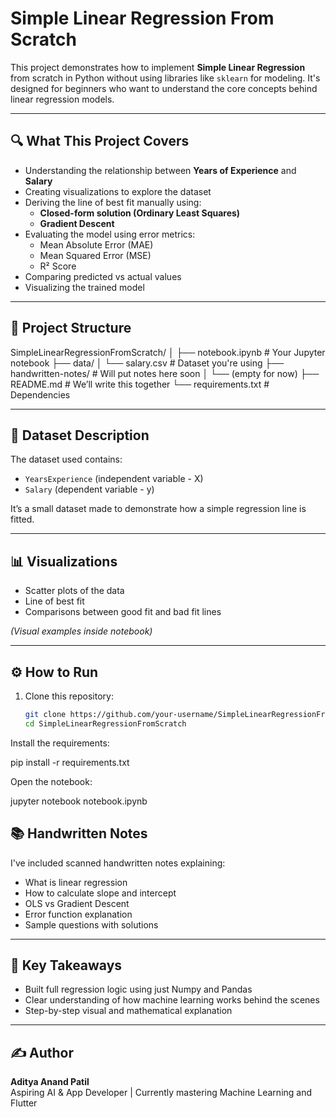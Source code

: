 # Simple Linear Regression From Scratch

This project demonstrates how to implement **Simple Linear Regression** from scratch in Python without using libraries like `sklearn` for modeling. It's designed for beginners who want to understand the core concepts behind linear regression models.

---

## 🔍 What This Project Covers

- Understanding the relationship between **Years of Experience** and **Salary**
- Creating visualizations to explore the dataset
- Deriving the line of best fit manually using:
  - **Closed-form solution (Ordinary Least Squares)**
  - **Gradient Descent**
- Evaluating the model using error metrics:
  - Mean Absolute Error (MAE)
  - Mean Squared Error (MSE)
  - R² Score
- Comparing predicted vs actual values
- Visualizing the trained model

---

## 📁 Project Structure

SimpleLinearRegressionFromScratch/
│
├── notebook.ipynb                    # Your Jupyter notebook
├── data/
│   └── salary.csv                    # Dataset you're using
├── handwritten-notes/                # Will put notes here soon
│   └── (empty for now)
├── README.md                         # We’ll write this together
└── requirements.txt                  # Dependencies


---

## 📝 Dataset Description

The dataset used contains:

- `YearsExperience` (independent variable - X)
- `Salary` (dependent variable - y)

It’s a small dataset made to demonstrate how a simple regression line is fitted.

---

## 📊 Visualizations

- Scatter plots of the data
- Line of best fit
- Comparisons between good fit and bad fit lines

*(Visual examples inside notebook)*

---

## ⚙️ How to Run

1. Clone this repository:
   ```bash
   git clone https://github.com/your-username/SimpleLinearRegressionFromScratch.git
   cd SimpleLinearRegressionFromScratch

Install the requirements:

pip install -r requirements.txt

Open the notebook:

jupyter notebook notebook.ipynb

## 📚 Handwritten Notes

I've included scanned handwritten notes explaining:

- What is linear regression  
- How to calculate slope and intercept  
- OLS vs Gradient Descent  
- Error function explanation  
- Sample questions with solutions  

---

## 📌 Key Takeaways

- Built full regression logic using just Numpy and Pandas  
- Clear understanding of how machine learning works behind the scenes  
- Step-by-step visual and mathematical explanation  

---

## ✍️ Author

**Aditya Anand Patil**  
Aspiring AI & App Developer | Currently mastering Machine Learning and Flutter

